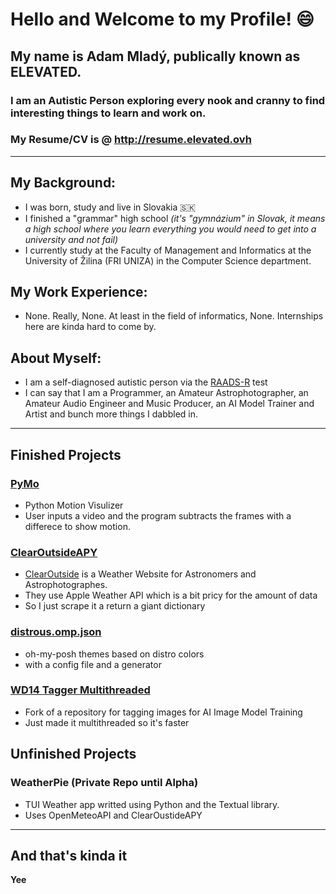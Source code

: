 # Hello and Welcome to my Profile! 😄 
## My name is Adam Mladý, publically known as ELEVATED.
### I am an Autistic Person exploring every nook and cranny to find interesting things to learn and work on.
### My Resume/CV is @ http://resume.elevated.ovh
---

## **My Background:**
- I was born, study and live in Slovakia 🇸🇰
- I finished a "grammar" high school *(it's "gymnázium" in Slovak, it means a high school where you learn everything you would need to get into a university and not fail)*
- I currently study at the Faculty of Management and Informatics at the University of Žilina (FRI UNIZA) in the Computer Science department.

## **My Work Experience:**
- None. Really, None. At least in the field of informatics, None. Internships here are kinda hard to come by.

## **About Myself:**
- I am a self-diagnosed autistic person via the [RAADS-R](https://embrace-autism.com/raads-r/) test
- I can say that I am a Programmer, an Amateur Astrophotographer, an Amateur Audio Engineer and Music Producer, an AI Model Trainer and Artist and bunch more things I dabbled in.

---

## Finished Projects

### [PyMo](https://github.com/TheElevatedOne/pymo)
- Python Motion Visulizer
- User inputs a video and the program subtracts the frames with a differece to show motion.

### [ClearOutsideAPY](https://github.com/TheElevatedOne/ClearOutsideAPY)
- [ClearOutside](https://clearoutside.com) is a Weather Website for Astronomers and Astrophotographes.
- They use Apple Weather API which is a bit pricy for the amount of data
- So I just scrape it a return a giant dictionary

### [distrous.omp.json](https://github.com/TheElevatedOne/distrous.omp.json)
- oh-my-posh themes based on distro colors
- with a config file and a generator

### [WD14 Tagger Multithreaded](https://github.com/TheElevatedOne/wd14-tagger-standalone-threaded)
- Fork of a repository for tagging images for AI Image Model Training
- Just made it multithreaded so it's faster

## Unfinished Projects

### WeatherPie (Private Repo until Alpha)
- TUI Weather app writted using Python and the Textual library.
- Uses OpenMeteoAPI and ClearOustideAPY

---

## And that's kinda it
**Yee**
